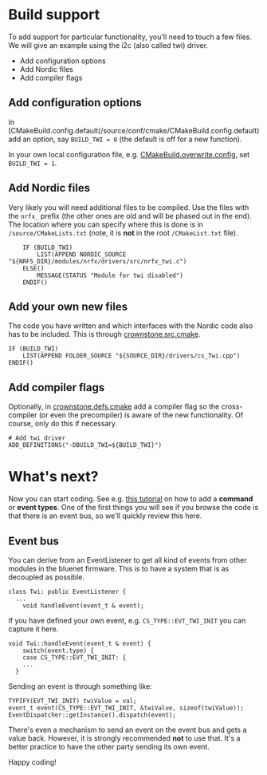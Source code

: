 # Build support

To add support for particular functionality, you'll need to touch a few files. We will give an example using the i2c (also called twi) driver.

* Add configuration options
* Add Nordic files
* Add compiler flags

## Add configuration options

In [CMakeBuild.config.default(/source/conf/cmake/CMakeBuild.config.default) add an option, say `BUILD_TWI = 0` (the default is off for a new function). 

In your own local configuration file, e.g. [CMakeBuild.overwrite.config](/config/default/CMakeBuild.overwrite.config), set `BUILD_TWI = 1`.


## Add Nordic files

Very likely you will need additional files to be compiled. Use the files with the `nrfx_` prefix (the other ones are old and will be phased out in the end). 
The location where you can specify where this is done is in `/source/CMakeLists.txt` (note, it is **not** in the root `/CMakeList.txt` file). 

```
	IF (BUILD_TWI)
		LIST(APPEND NORDIC_SOURCE "${NRF5_DIR}/modules/nrfx/drivers/src/nrfx_twi.c")
	ELSE()
		MESSAGE(STATUS "Module for twi disabled")
	ENDIF()
```

## Add your own new files

The code you have written and which interfaces with the Nordic code also has to be included. This is through [crownstone.src.cmake](source/conf/cmake/crownstone.src.cmake).

```
IF (BUILD_TWI)
	LIST(APPEND FOLDER_SOURCE "${SOURCE_DIR}/drivers/cs_Twi.cpp")
ENDIF()
```

## Add compiler flags

Optionally, in [crownstone.defs.cmake](/source/conf/cmake/crownstone.defs.cmake) add a compiler flag so the cross-compiler (or even the precompiler) is aware of the new functionality.
Of course, only do this if necessary.

```
# Add twi driver
ADD_DEFINITIONS("-DBUILD_TWI=${BUILD_TWI}")
``` 

# What's next?

Now you can start coding. See e.g. [this tutorial](/docs/tutorials/ADD_NEW_COMMAND.md) on how to add a **command** or **event types**. One of the first things you will see if you browse the code is
that there is an event bus, so we'll quickly review this here. 

## Event bus

You can derive from an EventListener to get all kind of events from other modules in the bluenet firmware. This is to have a system that is as decoupled as possible.

```
class Twi: public EventListener {
  ...  
	void handleEvent(event_t & event);
```

If you have defined your own event, e.g. `CS_TYPE::EVT_TWI_INIT` you can capture it here.

```
void Twi::handleEvent(event_t & event) {
	switch(event.type) {
	case CS_TYPE::EVT_TWI_INIT: {
    ...
  }
```

Sending an event is through something like:

```
TYPIFY(EVT_TWI_INIT) twiValue = val;
event_t event(CS_TYPE::EVT_TWI_INIT, &twiValue, sizeof(twiValue));
EventDispatcher::getInstance().dispatch(event);
```

There's even a mechanism to send an event on the event bus and gets a value back. However, it is strongly recommended **not** to use that. 
It's a better practice to have the other party sending its own event. 

Happy coding!
